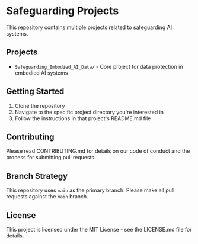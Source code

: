 # Safeguarding Projects

This repository contains multiple projects related to safeguarding AI systems.

## Projects

- `Safeguarding_Embodied_AI_Data/` - Core project for data protection in embodied AI systems

## Getting Started

1. Clone the repository
2. Navigate to the specific project directory you're interested in
3. Follow the instructions in that project's README.md file

## Contributing

Please read CONTRIBUTING.md for details on our code of conduct and the process for submitting pull requests.

## Branch Strategy

This repository uses `main` as the primary branch. Please make all pull requests against the `main` branch.

## License

This project is licensed under the MIT License - see the LICENSE.md file for details.
